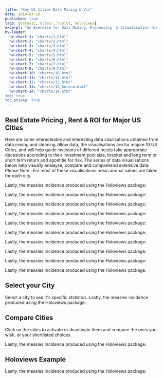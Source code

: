 ```yaml
---
title: "Key US Cities Data Mining & Vis"
date: 2019-04-18
published: true
tags: [dataviz, altair, hvplot, holoviews]
excerpt: "An Exercise for Data Mining, Processing  & Visualisation for key 10 US Cities"
hv-loader:
  hv-chart-1: "charts/1.html"
  hv-chart-2: "charts/2.html"
  hv-chart-3: "charts/3.html"
  hv-chart-4: "charts/4.html"  
  hv-chart-5: "charts/5.html"
  hv-chart-6: "charts/6.html"
  hv-chart-7: "charts/7.html"
  hv-chart-9: "charts/9.html"
  hv-chart-10: "charts/10.html"    
  hv-chart-11: "charts/11.html"
  hv-chart-12: "charts/12.html"  
  hv-chart-13: "charts/13_Second.html"
  hv-chart-14: "charts/14.html" 
toc: true
toc_sticky: true
---
```

## Real Estate Pricing , Rent & ROI for Major US Cities

Here are some interacteable and interesting data visulisations obtained from data mining and cleaning zillow data, the visualisations are for majore 10 US Cities, and will help guide investors of different needs take appropriate decesions accroding to their investment pool size, bracket and long term or short term return and appetitie for risk.
The series of data visualisations below help visually analayse, compare and comprehend extensive data.
Please Note : For most of these visualisations mean annual values are taken for each city.

Lastly, the measles incidence produced using the Holoviews package:
<div id="hv-chart-1"></div>



Lastly, the measles incidence produced using the Holoviews package:
<div id="hv-chart-2"></div>



Lastly, the measles incidence produced using the Holoviews package:
<div id="hv-chart-3"></div>



Lastly, the measles incidence produced using the Holoviews package:
<div id="hv-chart-4"></div>



Lastly, the measles incidence produced using the Holoviews package:
<div id="hv-chart-5"></div>



Lastly, the measles incidence produced using the Holoviews package:
<div id="hv-chart-6"></div>



Lastly, the measles incidence produced using the Holoviews package:
<div id="hv-chart-7"></div>




Lastly, the measles incidence produced using the Holoviews package:
<div id="hv-chart-9"></div>



Lastly, the measles incidence produced using the Holoviews package:
<div id="hv-chart-10"></div>



Lastly, the measles incidence produced using the Holoviews package:
<div id="hv-chart-11"></div>

## Select your City
Select a city to see it's specific statistics.
Lastly, the measles incidence produced using the Holoviews package:
<div id="hv-chart-12"></div>

## Compare Cities
Click on the cities to activate or deactivate them and compare the ones you wish, or your shortlisted choices.

Lastly, the measles incidence produced using the Holoviews package:
<div id="hv-chart-13"></div>

## Holoviews Example

Lastly, the measles incidence produced using the Holoviews package:
<div id="hv-chart-14"></div>
